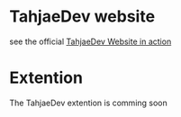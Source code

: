 # TahjaeDev website
see the official [TahjaeDev Website in action](https://tahjaedev.github.io)
# Extention
The TahjaeDev extention is comming soon
